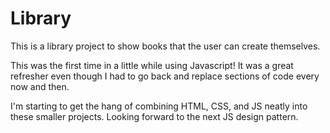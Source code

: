 # Library

This is a library project to show books that the user can create themselves. 

This was the first time in a little while using Javascript! It was a great refresher even though I had to go back and replace sections of code every now and then.

I'm starting to get the hang of combining HTML, CSS, and JS neatly into these smaller projects. Looking forward to the next JS design pattern.
